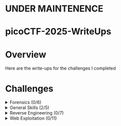 # UNDER MAINTENENCE
# picoCTF-2025-WriteUps

# Overview
Here are the write-ups for the challenges I completed

# Challenges

<details>
  <summary>Forensics (0/6)</summary>
  
  | Challenge | Solved |
  | --------- | ------ |
  | [RED] | N |
  | [Ph4nt0m 1ntrud3r] | N |
  | [flags are stepic] | N |
  | [Event-Viewing] | N |
  | [Bitlocker-2] | N |
  | [Bitlocker-1] | N |

</details>

<details>
  <summary>General Skills (2/5)</summary>
  
  | Challenge | Solved |
  | --------- | ------ |
  | [FANTASY CTF](https://github.com/Bsnookie9/picoCTF-2025-WriteUps/tree/main/General%20Skills/FANTASY%20CTF) | Y |
  | [Rust fixme 3](https://github.com/Bsnookie9/picoCTF-2025-WriteUps/tree/main/General%20Skills/Rust%20fixme%203) | Y |
  | [Rust fixme 2] | N |
  | [Rust fixme 1] | N |
  | [YaraRules0x100] | N |

</details>

<details>
  <summary>Reverse Engineering (0/7)</summary>
  
  | Challenge | Solved |
  | --------- | ------ |
  | [Flag Hunters] | N |
  | [Quantum Scrambler] | N |
  | [Chronohack] | N |
  | [Tap into Hash] | N |
  | [perplexed] | N |
  | [Binary Instrumentation 2] | N |
  | [Binary Instrumentation 1] | N |

</details>

<details>
  <summary>Web Exploitation (0/11)</summary>
  
  | Challenge | Solved |
  | [SSTI1] | N |
  | [n0s4n1ty 1] | N |
  | [head-dump] | N |
  | [Cookie Monster Secret Recipe] | N |
  | [Pachinko] | N |
  | [SSTI2] | N |
  | [3v@l] | N |
  | [WebSockFish] | N |
  | [Apriti sesamo] | N |
  | [secure-email-service] | N |
  | [Pachinko Revisited] | N |

</details>
